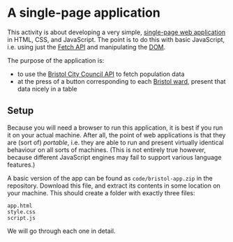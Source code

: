# A single-page application

This activity is about developing a very simple, [single-page web
application](https://en.wikipedia.org/wiki/Single-page_application) in HTML,
CSS, and JavaScript. The point is to do this with basic JavaScript, i.e. using
just the [Fetch API](https://developer.mozilla.org/en-US/docs/Web/API/Fetch_API)
and manipulating the
[DOM](https://developer.mozilla.org/en-US/docs/Web/API/Document_Object_Model).

The purpose of the application is:
* to use the [Bristol City Council API](https://opendata.bristol.gov.uk/) to
  fetch population data
* at the press of a button corresponding to each [Bristol
  ward](https://en.wikipedia.org/wiki/List_of_wards_in_Bristol_by_population),
  present that data nicely in a table

## Setup

Because you will need a browser to run this application, it is best if you run
it on your actual machine. After all, the point of web applications is that they
are (sort of) _portable_, i.e. they are able to run and present virtually
identical behaviour on all sorts of machines. (This is not entirely true
however, because different JavaScript engines may fail to support various
language features.)

A basic version of the app can be found as `code/bristol-app.zip` in the
repository. Download this file, and extract its contents in some location on
your machine. This should create a folder with exactly three files:

```
app.html
style.css
script.js
```

We will go through each one in detail.

